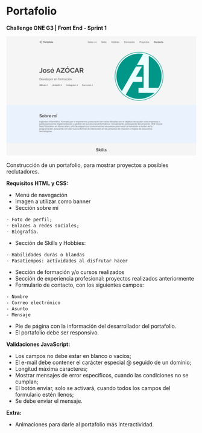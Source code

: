 # Portafolio 

**Challenge ONE G3 | Front End - Sprint 1**

<p align="center">
    <img width="600" heigth="600" src="https://github.com/azocarone/challenge-one-portafolio/blob/main/img/portafolio_print.png">
</p>

Construcción de un portafolio, para mostrar proyectos a posibles reclutadores.

**Requisitos HTML y CSS:**

- Menú de navegación
- Imagen a utilizar como banner
- Sección sobre mí

```
- Foto de perfil;
- Enlaces a redes sociales;
- Biografía.
```

- Sección de Skills y Hobbies:

```
- Habilidades duras o blandas
- Pasatiempos: actividades al disfrutar hacer
```

- Sección de formación y/o cursos realizados
- Sección de experiencia profesional: proyectos realizados anteriormente
- Formulario de contacto, con los siguientes campos:

```
- Nombre
- Correo electrónico
- Asunto
- Mensaje
```

- Pie de página con la información del desarrollador del portafolio.
- El portafolio debe ser responsivo.

**Validaciones JavaScript:**

- Los campos no debe estar en blanco o vacíos;
- El e-mail debe contener el carácter especial @ seguido de un dominio;
- Longitud máxima caracteres;
- Mostrar mensajes de error específicos, cuando las condiciones no se cumplan;
- El botón enviar, solo se activará, cuando todos los campos del formulario estén llenos;
- Se debe enviar el mensaje.

**Extra:**

- Animaciones para darle al portafolio más interactividad.